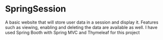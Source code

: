 # SpringSession
A basic website that will store user data in a session and display it. Features such as viewing, enabling and deleting the data are available as well.
I have used Spring Booth with Spring MVC and Thymeleaf for this project
